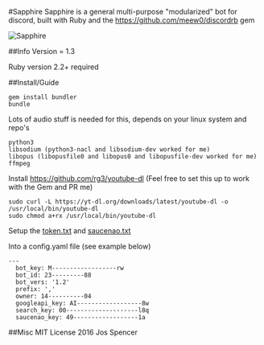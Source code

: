 #Sapphire
Sapphire is a general multi-purpose "modularized" bot for discord, built with Ruby and the
https://github.com/meew0/discordrb gem

![Sapphire](http://i.imgur.com/dy1krGTt.jpg)

##Info
Version = 1.3

Ruby version 2.2+ required

##Install/Guide
```
gem install bundler
bundle
```
Lots of audio stuff is needed for this, depends on your linux system and repo's
```
python3
libsodium (python3-nacl and libsodium-dev worked for me)
libopus (libopusfile0 and libopus0 and libopusfile-dev worked for me)
ffmpeg
```

Install https://github.com/rg3/youtube-dl
(Feel free to set this up to work with the Gem and PR me)
```
sudo curl -L https://yt-dl.org/downloads/latest/youtube-dl -o /usr/local/bin/youtube-dl
sudo chmod a+rx /usr/local/bin/youtube-dl
```

Setup the [token.txt](https://discordapp.com/developers/applications/me) and [saucenao.txt](https://saucenao.com/user.php)

Into a config.yaml file (see example below)
```
---
  bot_key: M------------------rw
  bot_id: 23---------88
  bot_vers: '1.2'
  prefix: ','
  owner: 14----------04
  googleapi_key: AI------------------8w
  search_key: 00--------------------l8q
  saucenao_key: 49------------------1a
```


##Misc
MIT License 2016 Jos Spencer
